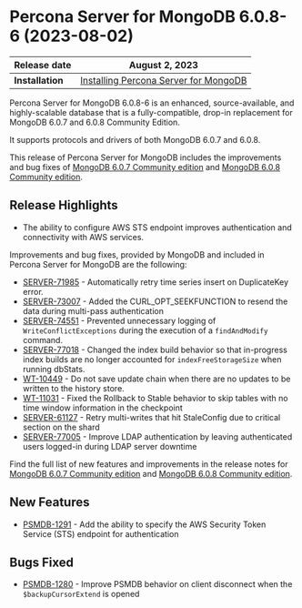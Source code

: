 # Percona Server for MongoDB 6.0.8-6 (2023-08-02)

| Release date | August 2, 2023|
|------------- | ---------------|
| **Installation** | [Installing Percona Server for MongoDB](../install/index.md) |


Percona Server for MongoDB 6.0.8-6 is an enhanced, source-available, and highly-scalable database that is a
fully-compatible, drop-in replacement for MongoDB 6.0.7 and 6.0.8 Community Edition.

It supports protocols and drivers of both MongoDB 6.0.7 and 6.0.8.

This release of Percona Server for MongoDB includes the improvements and bug fixes of [MongoDB 6.0.7 Community edition](https://www.mongodb.com/docs/manual/release-notes/6.0/#6.0.7---jun-28--2023) and [MongoDB 6.0.8 Community edition](https://www.mongodb.com/docs/manual/release-notes/6.0/#6.0.8---jul-13--2023).

## Release Highlights

* The ability to configure AWS STS endpoint improves authentication and connectivity with AWS services.

Improvements and bug fixes, provided by MongoDB and included in Percona Server for MongoDB are the following:

* [SERVER-71985](https://jira.mongodb.org/browse/SERVER-71985) - Automatically retry time series insert on DuplicateKey error.
* [SERVER-73007](https://jira.mongodb.org/browse/SERVER-73007) - Added the CURL_OPT_SEEKFUNCTION to resend the data during multi-pass authentication
* [SERVER-74551](https://jira.mongodb.org/browse/SERVER-74551) - Prevented unnecessary logging of `WriteConflictExceptions` during the execution of a `findAndModify` command.
* [SERVER-77018](https://jira.mongodb.org/browse/SERVER-77018) - Changed the index build behavior so that in-progress index builds are no longer accounted for `indexFreeStorageSize` when running dbStats.
* [WT-10449](https://jira.mongodb.org/browse/WT-10449) - Do not save update chain when there are no updates to be written to the history store.
* [WT-11031](https://jira.mongodb.org/browse/WT-11031) - Fixed the Rollback to Stable behavior to skip tables with no time window information in the checkpoint
* [SERVER-61127](https://jira.mongodb.org/browse/SERVER-61127) - Retry multi-writes that hit StaleConfig due to critical section on the shard
* [SERVER-77005](https://jira.mongodb.org/browse/SERVER-77005) -  Improve LDAP authentication by leaving authenticated users logged-in during LDAP server downtime

Find the full list of new features and improvements in the release notes for [MongoDB 6.0.7 Community edition](https://www.mongodb.com/docs/manual/release-notes/6.0/#6.0.7---jun-28--2023) and [MongoDB 6.0.8 Community edition](https://www.mongodb.com/docs/manual/release-notes/6.0/#6.0.8---jul-13--2023).

## New Features

* [PSMDB-1291](https://jira.percona.com/browse/PSMDB-1291) - Add the ability to specify the AWS Security Token Service (STS) endpoint for authentication

## Bugs Fixed

* [PSMDB-1280](https://jira.percona.com/browse/PSMDB-1280) - Improve PSMDB behavior on client disconnect when the `$backupCursorExtend` is opened


